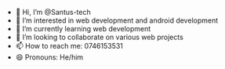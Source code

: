 - 👋 Hi, I’m @Santus-tech
- 👀 I’m interested in web development and android development 
- 🌱 I’m currently learning web development 
- 💞️ I’m looking to collaborate on various web projects 
- 📫 How to reach me: 0746153531
- 😄 Pronouns: He/him


<!---
Santus-tech/Santus-tech is a ✨ special ✨ repository because its `README.md` (this file) appears on your GitHub profile.
You can click the Preview link to take a look at your changes.
--->
